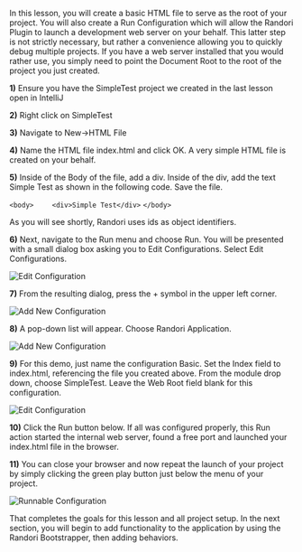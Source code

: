 In this lesson, you will create a basic HTML file to serve as the root of your project. You will also create a Run Configuration which will allow the Randori Plugin to launch a development web server on your behalf. 
This latter step is not strictly necessary, but rather a convenience allowing you to quickly debug multiple projects. If you have a web server installed that you would rather use, you simply need to point the Document Root to the root of the project you just created.

**1)** Ensure you have the SimpleTest project we created in the last lesson open in IntelliJ

**2)** Right click on SimpleTest

**3)** Navigate to New->HTML File

**4)** Name the HTML file index.html and click OK. A very simple HTML file is created on your behalf.

**5)** Inside of the Body of the file, add a div. Inside of the div, add the text Simple Test as shown in the following code. Save the file.

``<body>``
``    <div>Simple Test</div>``
``</body>``

As you will see shortly, Randori uses ids as object identifiers.

**6)** Next, navigate to the Run menu and choose Run. You will be presented with a small dialog box asking you to Edit Configurations. Select Edit Configurations.

![Edit Configuration](http://randoriframework.com/wp-content/uploads/2013/03/lesson2-1.png)

**7)** From the resulting dialog, press the + symbol in the upper left corner.

![Add New Configuration](http://randoriframework.com/wp-content/uploads/2013/03/lesson2-2.png)

**8)** A pop-down list will appear. Choose Randori Application.

![Add New Configuration](http://randoriframework.com/wp-content/uploads/2013/03/lesson2-3.png)

**9)** For this demo, just name the configuration Basic. Set the Index field to index.html, referencing the file you created above. From the module drop down, choose SimpleTest. Leave the Web Root field blank for this configuration.

![Edit Configuration](http://randoriframework.com/wp-content/uploads/2013/03/lesson2-4.png)

**10)** Click the Run button below. If all was configured properly, this Run action started the internal web server, found a free port and launched your index.html file in the browser. 

**11)** You can close your browser and now repeat the launch of your project by simply clicking the green play button just below the menu of your project.

![Runnable Configuration](http://randoriframework.com/wp-content/uploads/2013/03/lesson2-5.png)

That completes the goals for this lesson and all project setup. In the next section, you will begin to add functionality to the application by using the Randori Bootstrapper, then adding behaviors.